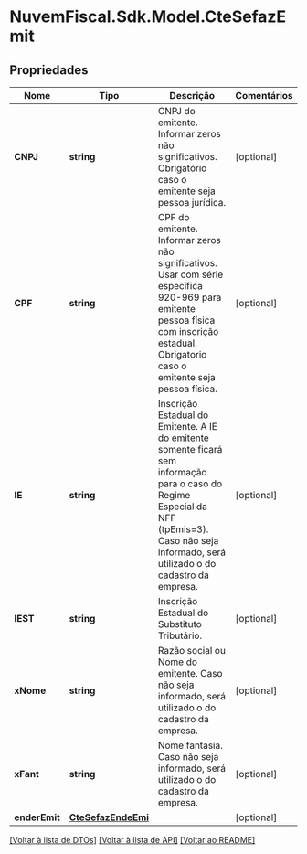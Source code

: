 # NuvemFiscal.Sdk.Model.CteSefazEmit

## Propriedades

Nome | Tipo | Descrição | Comentários
------------ | ------------- | ------------- | -------------
**CNPJ** | **string** | CNPJ do emitente.  Informar zeros não significativos.  Obrigatório caso o emitente seja pessoa jurídica. | [optional] 
**CPF** | **string** | CPF do emitente.  Informar zeros não significativos.    Usar com série específica 920-969 para emitente pessoa física com inscrição estadual.  Obrigatorio caso o emitente seja pessoa física. | [optional] 
**IE** | **string** | Inscrição Estadual do Emitente.  A IE do emitente somente ficará sem informação para o caso do Regime Especial da NFF (tpEmis&#x3D;3).  Caso não seja informado, será utilizado o do cadastro da empresa. | [optional] 
**IEST** | **string** | Inscrição Estadual do Substituto Tributário. | [optional] 
**xNome** | **string** | Razão social ou Nome do emitente.  Caso não seja informado, será utilizado o do cadastro da empresa. | [optional] 
**xFant** | **string** | Nome fantasia.  Caso não seja informado, será utilizado o do cadastro da empresa. | [optional] 
**enderEmit** | [**CteSefazEndeEmi**](CteSefazEndeEmi.md) |  | [optional] 

[[Voltar à lista de DTOs]](../README.md#documentation-for-models) [[Voltar à lista de API]](../README.md#documentation-for-api-endpoints) [[Voltar ao README]](../README.md)

